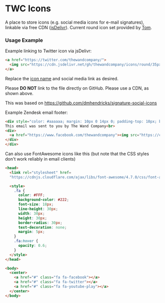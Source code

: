 # TWC Icons

A place to store icons (e.g. social media icons for e-mail signatures), linkable via free CDN ([jsDelivr](https://www.jsdelivr.com)). Current round icon set provided by [Tom](http://tomswebspace.com).

### Usage Example

Example linking to Twitter icon via jsDelivr:

```html
<a href="https://twitter.com/thewandcompany/">
  <img src="https://cdn.jsdelivr.net/gh/thewandcompany/icons/round/35px/twitter.png" alt="Twitter" title="Twitter" width="25" height="25" />
</a>
```

Replace the [icon name](https://github.com/thewandcompany/icons/tree/master/icons/round/50px/) and social media link as desired.

Please **DO NOT** link to the file directly on GitHub. Please use a CDN, as shown above.

This was based on https://github.com/dmhendricks/signature-social-icons 

Example Zendesk email footer:
```html
<div style="color: #aaaaaa; margin: 10px 0 14px 0; padding-top: 10px; border-top: 1px solid #eeeeee;">
This email was sent to you by The Wand Company<br>
<div>
  <a href="https://www.facebook.com/thewandcompany"><img src="https://cdn.jsdelivr.net/gh/thewandcompany/icons/round/35px/facebook.png" width="20" height="20" style="padding-right:5px; position:relative; top:5px" />Like</a> <a href="https://twitter.com/thewandcompany"><img src="https://cdn.jsdelivr.net/gh/thewandcompany/icons/round/35px/twitter.png" width="20" height="20" style="padding-left:15px; padding-right:5px; position:relative; top:5px" />Follow</a> <a href="https://www.youtube.com/thewandcompanyltd"><img src="https://cdn.jsdelivr.net/gh/thewandcompany/icons/round/35px/youtube.png" width="20" height="20" style="padding-left:15px; padding-right:5px; position:relative; top:5px" />Watch</a>
</div>
</div>
```

Can also use FontAwesome icons like this (but note that the CSS styles don't work reliably in email clients)

```html
<head>
  <link rel="stylesheet" href=
  "https://cdnjs.cloudflare.com/ajax/libs/font-awesome/4.7.0/css/font-awesome.min.css" />

  <style>  
    .fa {
      color: #FFF;
      background-color: #222;
      font-size: 18px;
      line-height: 30px;
      width: 30px;
      height: 30px;
      border-radius: 30px;
      text-decoration: none;
      margin: 5px;
    } 
    .fa:hover {
      opacity: 0.6;
    }
  </style>
</head>

<body>
  <center> 
    <a href="#" class="fa fa-facebook"></a>
    <a href="#" class="fa fa-twitter"></a>
    <a href="#" class="fa fa-youtube-play"></a>
  </center>
</body>
```